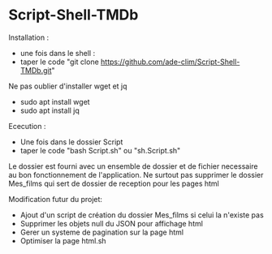 # Script-Shell-TMDb

Installation :
  - une fois dans le shell :
  - taper le code "git clone https://github.com/ade-clim/Script-Shell-TMDb.git"
      
Ne pas oublier d'installer wget et jq
  - sudo apt install wget
  - sudo apt install jq
  
Ececution :
  - Une fois dans le dossier Script
  - taper le code "bash Script.sh" ou "sh.Script.sh"

Le dossier est fourni avec un ensemble de dossier et de fichier necessaire au bon fonctionnement de l'application.
Ne surtout pas supprimer le dossier Mes_films qui sert de dossier de reception pour les pages html

Modification futur du projet:
- Ajout d'un script de création du dossier Mes_films si celui la n'existe pas
- Supprimer les objets null du JSON pour affichage html
- Gerer un systeme de pagination sur la page html
- Optimiser la page html.sh
